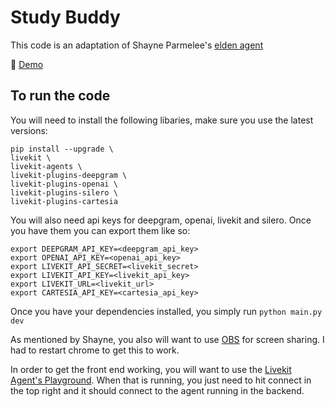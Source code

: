 # Study Buddy
This code is an adaptation of Shayne Parmelee's [elden agent](https://github.com/ShayneP/elden-agent)

🔗 [Demo](https://youtu.be/1C56GHytjfM?si=QAP5p7bShC7QiJTx)

## To run the code
You will need to install the following libaries, make sure you use the latest versions:
```
pip install --upgrade \
livekit \
livekit-agents \
livekit-plugins-deepgram \
livekit-plugins-openai \
livekit-plugins-silero \
livekit-plugins-cartesia
```

You will also need api keys for deepgram, openai, livekit and silero. Once you have them you can export them like so:
```
export DEEPGRAM_API_KEY=<deepgram_api_key>
export OPENAI_API_KEY=<openai_api_key>
export LIVEKIT_API_SECRET=<livekit_secret>
export LIVEKIT_API_KEY=<livekit_api_key>  
export LIVEKIT_URL=<livekit_url>
export CARTESIA_API_KEY=<cartesia_api_key>
```

Once you have your dependencies installed, you simply run `python main.py dev`

As mentioned by Shayne, you also will want to use [OBS](https://obsproject.com/kb/virtual-camera-guide) for screen sharing. I had to restart chrome to get this to work. 

In order to get the front end working, you will want to use the [Livekit Agent's Playground](https://docs.livekit.io/agents/playground/). When that is running, you just need to hit connect in the top right and it should connect to the agent running in the backend.
